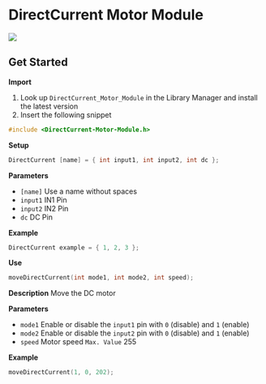 # DirectCurrent Motor Module

[![](https://img.shields.io/badge/Available_in_the_Arduino_Library_Manager-2ea44f)](https://www.arduino.cc/reference/en/libraries/engine-control/)

## Get Started

**Import**

1. Look up `DirectCurrent_Motor_Module` in the Library Manager and install the latest version
2. Insert the following snippet
 
```ino
#include <DirectCurrent-Motor-Module.h>
```

**Setup**

```ino
DirectCurrent [name] = { int input1, int input2, int dc };
```
**Parameters**

* `[name]` Use a name without spaces
* `input1` IN1 Pin
* `input2` IN2 Pin
* `dc` DC Pin

**Example**

```ino
DirectCurrent example = { 1, 2, 3 };
```

**Use**

```ino
moveDirectCurrent(int mode1, int mode2, int speed);
```

**Description** Move the DC motor

**Parameters**
* `mode1` Enable or disable the `input1` pin with `0` (disable) and `1` (enable)
* `mode2` Enable or disable the `input2` pin with `0` (disable) and `1` (enable)
* `speed` Motor speed `Max. Value` 255

**Example**

```ino
moveDirectCurrent(1, 0, 202);
```
